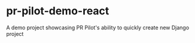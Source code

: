 # pr-pilot-demo-react
A demo project showcasing PR Pilot's ability to quickly create new Django project
